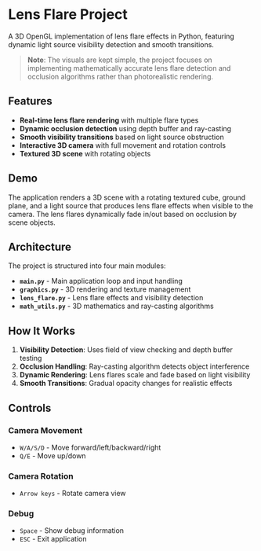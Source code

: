 # Lens Flare Project

A 3D OpenGL implementation of lens flare effects in Python, featuring dynamic light source visibility detection and smooth transitions.

> **Note**: The visuals are kept simple, the project focuses on implementing mathematically accurate lens flare detection and occlusion algorithms rather than photorealistic rendering.


## Features

- **Real-time lens flare rendering** with multiple flare types
- **Dynamic occlusion detection** using depth buffer and ray-casting
- **Smooth visibility transitions** based on light source obstruction
- **Interactive 3D camera** with full movement and rotation controls
- **Textured 3D scene** with rotating objects

## Demo

The application renders a 3D scene with a rotating textured cube, ground plane, and a light source that produces lens flare effects when visible to the camera. The lens flares dynamically fade in/out based on occlusion by scene objects.

## Architecture

The project is structured into four main modules:

- **`main.py`** - Main application loop and input handling
- **`graphics.py`** - 3D rendering and texture management
- **`lens_flare.py`** - Lens flare effects and visibility detection
- **`math_utils.py`** - 3D mathematics and ray-casting algorithms

## How It Works

1. **Visibility Detection**: Uses field of view checking and depth buffer testing
2. **Occlusion Handling**: Ray-casting algorithm detects object interference
3. **Dynamic Rendering**: Lens flares scale and fade based on light visibility
4. **Smooth Transitions**: Gradual opacity changes for realistic effects

## Controls

### Camera Movement
- `W/A/S/D` - Move forward/left/backward/right
- `Q/E` - Move up/down

### Camera Rotation
- `Arrow keys` - Rotate camera view

### Debug
- `Space` - Show debug information
- `ESC` - Exit application


